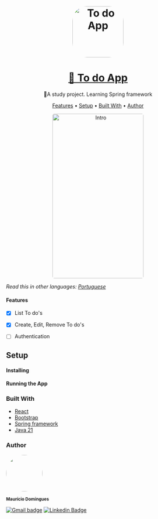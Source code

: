 <h1 align="center">
<a href="https://linktoapp.com/">
  <img style="border-radius: 40px; height: 140px"alt="To do App" title="To do App" src="./README/logo.png" />
  </a>
</h1>

<h1 align="center">
    <a href="https://linktoapp.com/">🔗 To do App</a>
</h1>

<p align="center">🚀A study project. Learning Spring framework</p>

<p align="center">
 <a href="#features">Features</a> •
 <a href="#setup">Setup</a> • 
 <a href="#built-with">Built With</a> • 
 <a href="#author">Author</a>
</p>

<p align="center">
    <img width="250" style="border-radius: 5px" height="450" src="./README/mobile.gif" alt="Intro">
</p>

*Read this in other languages: [Portuguese](README.pt.md)*

#### Features

- [x] List To do's
- [x] Create, Edit, Remove To do's
- [ ] Authentication


## Setup

#### Installing

#### Running the App


### Built With

- [React](https://reactjs.org/)
- [Bootstrap](https://getbootstrap.com/)
- [Spring framework](https://spring.io/projects/spring-framework)
- [Java 21](https://www.oracle.com/br/java/technologies/downloads/#java21)

### Author
 <img style="border-radius: 50%;" src="https://avatars.githubusercontent.com/u/55855981?v=4" width="100px;" alt=""/>

 <sub><b>Maurício Domingues</b></sub>

 [![Gmail badge](https://img.shields.io/badge/-mauriciosoaresd@gmail.com-D14836?style=flat-square&logo=gmail&logoColor=white&link=mailto:mauriciosoaresd@gmail.com)](mailto:mauriciosoaresd@gmail.com) [![Linkedin Badge](https://img.shields.io/badge/-Maurício-blue?style=flat-square&logo=Linkedin&logoColor=white&link=https://www.linkedin.com/in/mauriciosdomingues/)](https://www.linkedin.com/in/mauriciosdomingues/) 